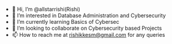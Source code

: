 - 👋 Hi, I’m @allstarrishi(Rishi)
- 👀 I’m interested in Database Administration and Cybersecurity
- 🌱 I’m currently learning Basics of Cybersec
- 💞️ I’m looking to collaborate on Cybersecurity based Projects
- 📫 How to reach me at rishikkesm@gmail.com for any queries 

<!---
allstarrishi/allstarrishi is a ✨ special ✨ repository because its `README.md` (this file) appears on your GitHub profile.
You can click the Preview link to take a look at your changes.
--->
